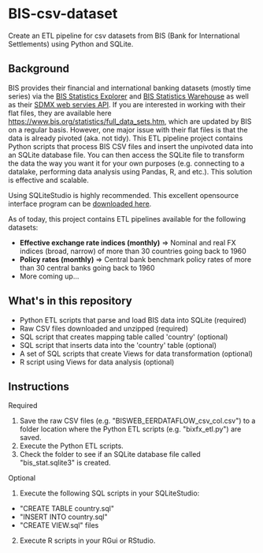 # BIS-csv-dataset
Create an ETL pipeline for csv datasets from BIS (Bank for International Settlements) using Python and SQLite.

## Background
BIS provides their financial and international banking datasets (mostly time series) via the [BIS Statistics Explorer](https://stats.bis.org/statx/toc/LBS.html) and [BIS Statistics Warehouse](https://stats.bis.org/#ppq=CBS_C_AND_OTH_EXP_UR;pv=11~10,5,6~0,0,0~name) as well as their
[SDMX web servies API](https://www.bis.org/statistics/sdmx_techspec.htm). If you are interested in working with their flat files, they are available here 
https://www.bis.org/statistics/full_data_sets.htm, which are updated by BIS on a regular basis. However, one major issue with their flat files is that the data is already pivoted (aka. not tidy). This ETL pipeline project contains Python scripts that process BIS CSV files and insert the unpivoted data into an SQLite database file. You can then access the SQLite file to transform the data the way you want it for your own purposes (e.g. connecting to a datalake, performing data analysis using Pandas, R, and etc.). This solution is effective and scalable. 

Using SQLiteStudio is highly recommended. This excellent opensource interface program can be [downloaded here](https://sqlitestudio.pl/). 

As of today, this project contains ETL pipelines available for the following datasets:
* **Effective exchange rate indices (monthly)** => Nominal and real FX indices (broad, narrow) of more than 30 countries going back to 1960
* **Policy rates (monthly)** => Central bank benchmark policy rates of more than 30 central banks going back to 1960
*  More coming up...    

## What's in this repository
* Python ETL scripts that parse and load BIS data into SQLite (required)
* Raw CSV files downloaded and unzipped (required)
* SQL script that creates mapping table called 'country' (optional)
* SQL script that inserts data into the 'country' table (optional)
* A set of SQL scripts that create Views for data transformation (optional)
* R script using Views for data analysis (optional)

## Instructions
Required
1. Save the raw CSV files (e.g. "BISWEB_EERDATAFLOW_csv_col.csv") to a folder location where the Python ETL scripts (e.g. "bixfx_etl.py") are saved.
2. Execute the Python ETL scripts.
3. Check the folder to see if an SQLite database file called "bis_stat.sqlite3" is created.

Optional
1. Execute the following SQL scripts in your SQLiteStudio:
- "CREATE TABLE country.sql"
- "INSERT INTO country.sql"
- "CREATE VIEW.sql" files
2. Execute R scripts in your RGui or RStudio.
